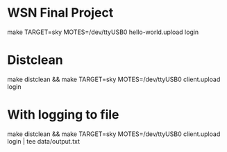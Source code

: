 ﻿# WSN Final Project
make TARGET=sky MOTES=/dev/ttyUSB0 hello-world.upload login
# Distclean
make distclean && make TARGET=sky MOTES=/dev/ttyUSB0 client.upload login
# With logging to file
make distclean && make TARGET=sky MOTES=/dev/ttyUSB0 client.upload login | tee data/output.txt
